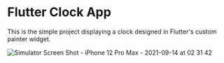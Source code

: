 # Flutter Clock App

This is the simple project displaying a clock designed in Flutter's custom painter widget.

![Simulator Screen Shot - iPhone 12 Pro Max - 2021-09-14 at 02 31 42](https://user-images.githubusercontent.com/60597290/133160355-363ece6f-6d4d-42c3-97ce-9ded84f6e139.png)
